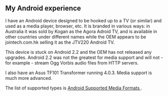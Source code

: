 
##  My Android experience 


I have an Android device designed to be hooked up to a TV (or similar) and
      used as a media player, browser, etc. It is branded in various ways:
      in Australia it was sold by Kogan as the Agora Adroid TV, and is available
      in other countries under different names
      while the OEM appears to be jointech.com.hk selling it as the JTV220 Android TV.


This device is stuck on Android 2.2 and the OEM has not released any upgrades.
      Android 2.2 was not the greatest for media support and will not - for example -
      stream Ogg Vorbis audio files from HTTP servers.


I also have an Asus TF101 Transformer running 4.0.3. Media support is much
      more advanced.


The list of supported types is [
	Android Supported Media Formats
      ](http://developer.android.com/guide/appendix/media-formats.html) .
